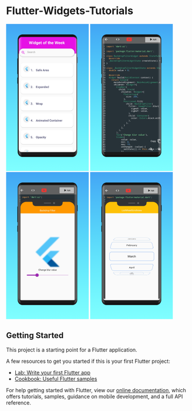 # Flutter-Widgets-Tutorials


<img src="/screenshot/Frame 2.png" Height="400" >
<img src="/screenshot/Frame 3.png" Height="400" >
<img src="/screenshot/Frame 4.png" Height="400" >
<img src="/screenshot/Frame 5.png" Height="400" >


## Getting Started

This project is a starting point for a Flutter application.

A few resources to get you started if this is your first Flutter project:

- [Lab: Write your first Flutter app](https://flutter.dev/docs/get-started/codelab)
- [Cookbook: Useful Flutter samples](https://flutter.dev/docs/cookbook)

For help getting started with Flutter, view our
[online documentation](https://flutter.dev/docs), which offers tutorials,
samples, guidance on mobile development, and a full API reference.
